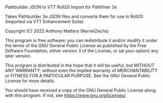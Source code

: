Pathbuilder JSON to VTT Roll20 Import for Pathfiner 2e

Takes Pathbuilder 2e JSON files and converts them for use in Roll20 (Imported via VTT Enhancement Suite)

Copyright (C) 2022 Anthony Mattera (KernelZechs)

This program is free software: you can redistribute it and/or modify it under the terms of the GNU General Public License as published by the Free Software Foundation, either version 3 of the License, or (at your option) any later version.

This program is distributed in the hope that it will be useful, but WITHOUT ANY WARRANTY; without even the implied warranty of MERCHANTABILITY or FITNESS FOR A PARTICULAR PURPOSE. See the GNU General Public License for more details.

You should have received a copy of the GNU General Public License along with this program. If not, see https://www.gnu.org/licenses/.
